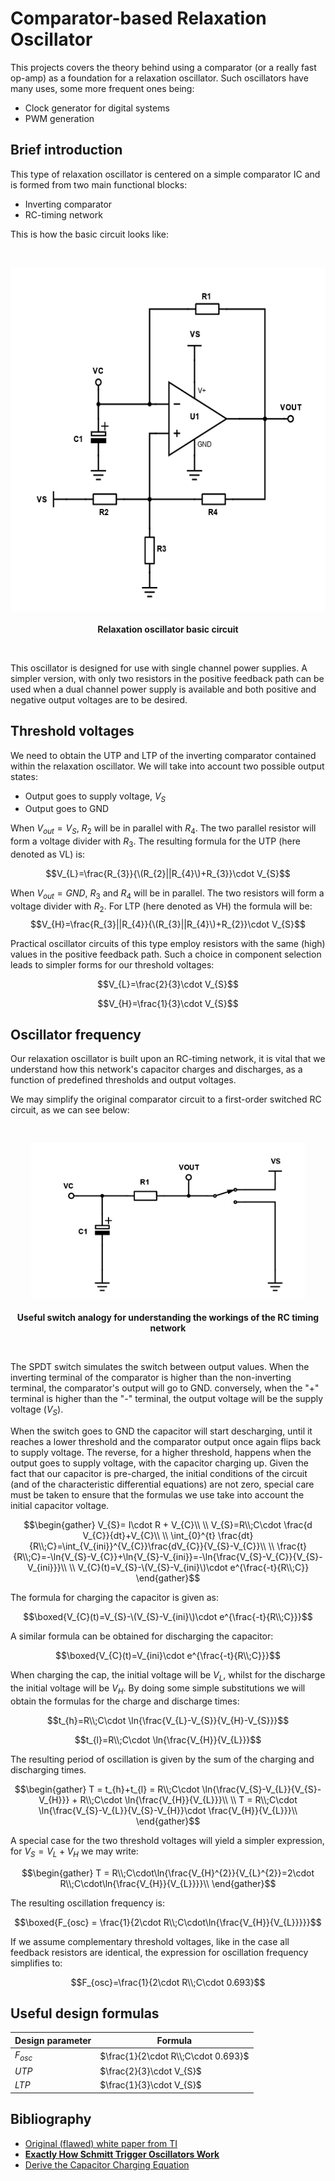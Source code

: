 # Comparator-based Relaxation Oscillator
This projects covers the theory behind using a comparator (or a really fast op-amp) as a foundation for a relaxation oscillator. Such oscillators have many uses, some more frequent ones being:
- Clock generator for digital systems
- PWM generation
## Brief introduction
This type of relaxation oscillator is centered on a simple comparator IC and is formed from two main functional blocks:
- Inverting comparator
- RC-timing network

This is how the basic circuit looks like:

<br>
  <p align="center">
    <img height = "550" src = "RELOSC.png">
    <br>
    <br>
    <a><b>Relaxation oscillator basic circuit</b></b></a>
</p>
<br>

This oscillator is designed for use with single channel power supplies. A simpler version, with only two resistors in the positive feedback path can be used when a dual channel power supply is available and both positive and negative output voltages are to be desired.

## Threshold voltages 
We need to obtain the UTP and LTP of the inverting comparator contained within the relaxation oscillator. We will take into account two possible output states: 
-  Output goes to supply voltage, $V_{S}$
-  Output goes to GND

When $V_{out}=V_{S}$, $R_{2}$ will be in parallel with $R_{4}$. The two parallel resistor will form a voltage divider with $R_{3}$. 
The resulting formula for the UTP (here denoted as VL) is:

$$V_{L}=\frac{R_{3}}{\(R_{2}||R_{4}\)+R_{3}}\cdot V_{S}$$

When $V_{out}=GND$, $R_{3}$ and $R_{4}$ will be in parallel. The two resistors will form a voltage divider with $R_{2}$.
For LTP (here denoted as VH) the formula will be:
$$V_{H}=\frac{R_{3}||R_{4}}{\(R_{3}||R_{4}\)+R_{2}}\cdot V_{S}$$

Practical oscillator circuits of this type employ resistors with the same (high) values in the positive feedback path. Such a choice in component selection leads to simpler forms for our threshold voltages:

$$V_{L}=\frac{2}{3}\cdot V_{S}$$

$$V_{H}=\frac{1}{3}\cdot V_{S}$$


## Oscillator frequency
Our relaxation oscillator is built upon an RC-timing network, it is vital that we understand how this network's capacitor charges and discharges, as a function of predefined thresholds and output voltages.

We may simplify the original comparator circuit to a first-order switched RC circuit, as we can see below:

<br>
  <p align="center">
    <img height = "250" src = "SWITCHANAL.png">
    <br>
    <br>
    <a><b>Useful switch analogy for understanding the workings of the RC timing network</b></a>
</p>
<br>

The SPDT switch simulates the switch between output values. When the inverting terminal of the comparator is higher than the non-inverting terminal, the comparator's output will go to GND. conversely, when the "+" terminal is higher than the "-" terminal, the output voltage will be the supply voltage ($V_{S}$).

When the switch goes to GND the capacitor will start descharging, until it reaches a lower threshold and the comparator output once again flips back to supply voltage. The reverse, for a higher threshold, happens when the output goes to supply voltage, with the capacitor charging up. Given the fact that our capacitor is pre-charged, the initial conditions of the circuit (and of the characteristic differential equations) are not zero, special care must be taken to ensure that the formulas we use take into account the initial capacitor voltage.

$$\begin{gather}
V_{S}= I\cdot R + V_{C}\\
\\
V_{S}=R\\;C\cdot \frac{d V_{C}}{dt}+V_{C}\\
\\
\int_{0}^{t} \frac{dt}{R\\;C}=\int_{V_{ini}}^{V_{C}}\frac{dV_{C}}{V_{S}-V_{C}}\\
\\
\frac{t}{R\\;C}=-\ln{V_{S}-V_{C}}+\ln{V_{S}-V_{ini}}=-\ln{\frac{V_{S}-V_{C}}{V_{S}-V_{ini}}}\\
\\
V_{C}(t)=V_{S}-\(V_{S}-V_{ini}\)\cdot e^{\frac{-t}{R\\;C}}
\end{gather}$$

The formula for charging the capacitor is given as:

$$\boxed{V_{C}(t)=V_{S}-\(V_{S}-V_{ini}\)\cdot e^{\frac{-t}{R\\;C}}}$$

A similar formula can be obtained for discharging the capacitor:

$$\boxed{V_{C}(t)=V_{ini}\cdot e^{\frac{-t}{R\\;C}}}$$

When charging the cap, the initial voltage will be $V_{L}$, whilst for the discharge the initial voltage will be $V_{H}$. By doing some simple substitutions we will obtain the formulas for the charge and discharge times:

$$t_{h}=R\\;C\cdot \ln{\frac{V_{L}-V_{S}}{V_{H}-V_{S}}}$$

$$t_{l}=R\\;C\cdot \ln{\frac{V_{H}}{V_{L}}}$$

The resulting period of oscillation is given by the sum of the charging and discharging times.

$$\begin{gather}
T = t_{h}+t_{l} = R\\;C\cdot \ln{\frac{V_{S}-V_{L}}{V_{S}-V_{H}}} + R\\;C\cdot \ln{\frac{V_{H}}{V_{L}}}\\
\\
T = R\\;C\cdot \ln{\frac{V_{S}-V_{L}}{V_{S}-V_{H}}\cdot \frac{V_{H}}{V_{L}}}\\
\end{gather}$$

A special case for the two threshold voltages will yield a simpler expression, for $V_{S}=V_{L}+V_{H}$ we may write:

$$\begin{gather}
T = R\\;C\cdot\ln{\frac{V_{H}^{2}}{V_{L}^{2}}=2\cdot R\\;C\cdot\ln{\frac{V_{H}}{V_{L}}}}\\
\end{gather}$$

The resulting oscillation frequency is:

$$\boxed{F_{osc} = \frac{1}{2\cdot R\\;C\cdot\ln{\frac{V_{H}}{V_{L}}}}}$$

If we assume complementary threshold voltages, like in the case all feedback resistors are identical, the expression for oscillation frequency simplifies to:

$$F_{osc}=\frac{1}{2\cdot R\\;C\cdot 0.693}$$

## Useful design formulas
| Design parameter | Formula                             |
|------------------|-------------------------------------|
| $F_{osc}$        | $\frac{1}{2\cdot R\\;C\cdot 0.693}$ |
| $UTP$            | $\frac{2}{3}\cdot V_{S}$      |
| $LTP$            | $\frac{1}{3}\cdot V_{S}$      |

## Bibliography
-  <a href="https://www.ti.com/lit/ab/snoa998/snoa998.pdf?ts=1709184405633&ref_url=https%253A%252F%252Fwww.google.com%252F">Original (flawed) white paper from TI</a>
-  <a href="https://www.allaboutcircuits.com/technical-articles/exactly-how-schmitt-trigger-oscillators-work/"><b>Exactly How Schmitt Trigger Oscillators Work</b></a>
-  <a href="https://www.youtube.com/watch?app=desktop&v=zxnSvf0Utzw">Derive the Capacitor Charging Equation</a>

